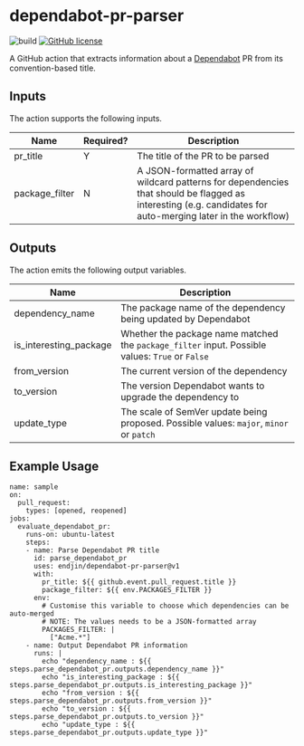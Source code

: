 # dependabot-pr-parser

![build](https://github.com/endjin/dependabot-pr-parser/workflows/ci/badge.svg)
[![GitHub license](https://img.shields.io/badge/License-Apache%202-blue.svg)](https://raw.githubusercontent.com/corvus-dotnet/Corvus.Deployment/master/LICENSE)

A GitHub action that extracts information about a [Dependabot](https://docs.github.com/en/github/administering-a-repository/about-github-dependabot-version-updates) PR from its convention-based title.

## Inputs
The action supports the following inputs.

|Name | Required? | Description
|-----|---------|------------
|pr_title| Y |The title of the PR to be parsed
|package_filter| N |A JSON-formatted array of wildcard patterns for dependencies that should be flagged as interesting (e.g. candidates for auto-merging later in the workflow)

## Outputs
The action emits the following output variables.

|Name | Description
|-----|------------
|dependency_name|The package name of the dependency being updated by Dependabot
|is_interesting_package|Whether the package name matched the `package_filter` input. Possible values: `True` or `False`
|from_version|The current version of the dependency
|to_version|The version Dependabot wants to upgrade the dependency to
|update_type|The scale of SemVer update being proposed. Possible values: `major`, `minor` or `patch`

## Example Usage
```
name: sample
on: 
  pull_request:
    types: [opened, reopened]
jobs:
  evaluate_dependabot_pr:
    runs-on: ubuntu-latest
    steps:
    - name: Parse Dependabot PR title
      id: parse_dependabot_pr
      uses: endjin/dependabot-pr-parser@v1
      with:
        pr_title: ${{ github.event.pull_request.title }}
        package_filter: ${{ env.PACKAGES_FILTER }}
      env:
        # Customise this variable to choose which dependencies can be auto-merged
        # NOTE: The values needs to be a JSON-formatted array
        PACKAGES_FILTER: |
          ["Acme.*"]
    - name: Output Dependabot PR information
      runs: |
        echo "dependency_name : ${{ steps.parse_dependabot_pr.outputs.dependency_name }}"
        echo "is_interesting_package : ${{ steps.parse_dependabot_pr.outputs.is_interesting_package }}"
        echo "from_version : ${{ steps.parse_dependabot_pr.outputs.from_version }}"
        echo "to_version : ${{ steps.parse_dependabot_pr.outputs.to_version }}"
        echo "update_type : ${{ steps.parse_dependabot_pr.outputs.update_type }}"
```
